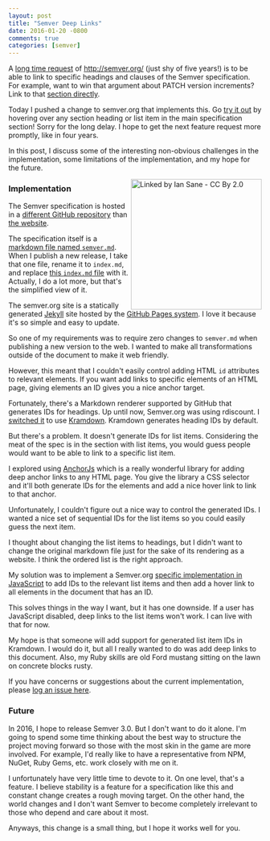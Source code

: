 ```yaml
---
layout: post
title: "Semver Deep Links"
date: 2016-01-20 -0800
comments: true
categories: [semver]
---
```


A [long time request](https://github.com/mojombo/semver.org/issues/27) of http://semver.org/ (just shy of five years!) is to be able to link to specific headings and clauses of the Semver specification. For example, want to win that argument about PATCH version increments? Link to that [section directly](http://semver.org/#spec-item-6).

Today I pushed a change to semver.org that implements this. Go [try it out](http://semver.org) by hovering over any section heading or list item in the main specification section! Sorry for the long delay. I hope to get the next feature request more promptly, like in four years.

In this post, I discuss some of the interesting non-obvious challenges in the implementation, some limitations of the implementation, and my hope for the future.

<img title="Linked by Ian Sane - CC By 2.0" src="https://cloud.githubusercontent.com/assets/19977/12462595/04521dda-bf74-11e5-95ca-ec7ec0b5e6e4.jpg" width="260" align="right" />

### Implementation

The Semver specification is hosted in a [different GitHub repository](https://github.com/mojombo/semver) than [the website](https://github.com/mojombo/semver.org).

The specification itself is a [markdown file named `semver.md`](https://github.com/mojombo/semver/blob/master/semver.md). When I publish a new release, I take that one file, rename it to `index.md`, and replace [this `index.md` file](https://github.com/mojombo/semver.org/blob/gh-pages/index.md) with it. Actually, I do a lot more, but that's the simplified view of it.

The semver.org site is a statically generated [Jekyll](https://jekyllrb.com/) site hosted by the [GitHub Pages system](https://pages.github.com/). I love it because it's so simple and easy to update.

So one of my requirements was to require zero changes to `semver.md` when publishing a new version to the web. I wanted to make all transformations outside of the document to make it web friendly.

However, this meant that I couldn't easily control adding HTML `id` attributes to relevant elements. If you want add links to specific elements of an HTML page, giving elements an ID gives you a nice anchor target.

Fortunately, there's a Markdown renderer supported by GitHub that generates IDs for headings. Up until now, Semver.org was using rdiscount. I [switched it](https://github.com/mojombo/semver.org/commit/88271c8bd715b2634a78ab2f08d9fa76fc729f98) to use [Kramdown](http://kramdown.gettalong.org/). Kramdown generates heading IDs by default.

But there's a problem. It doesn't generate IDs for list items. Considering the meat of the spec is in the section with list items, you would guess people would want to be able to link to a specific list item.

I explored using [AnchorJs](https://github.com/bryanbraun/anchorjs) which is a really wonderful library for adding deep anchor links to any HTML page. You give the library a CSS selector and it'll both generate IDs for the elements and add a nice hover link to link to that anchor.

Unfortunately, I couldn't figure out a nice way to control the generated IDs. I wanted a nice set of sequential IDs for the list items so you could easily guess the next item.

I thought about changing the list items to headings, but I didn't want to change the original markdown file just for the sake of its rendering as a website. I think the ordered list is the right approach.

My solution was to implement a Semver.org [specific implementation in JavaScript](https://github.com/mojombo/semver.org/commit/2af9fc3d40ac71cbb2c747d47241ccf46c8db9be) to add IDs to the relevant list items and then add a hover link to all elements in the document that has an ID.

This solves things in the way I want, but it has one downside. If a user has JavaScript disabled, deep links to the list items won't work. I can live with that for now.

My hope is that someone will add support for generated list item IDs in Kramdown. I would do it, but all I really wanted to do was add deep links to this document. Also, my Ruby skills are old Ford mustang sitting on the lawn on concrete blocks rusty.

If you have concerns or suggestions about the current implementation, please [log an issue here](https://github.com/mojombo/semver.org/issues).

### Future

In 2016, I hope to release Semver 3.0. But I don't want to do it alone. I'm going to spend some time thinking about the best way to structure the project moving forward so those with the most skin in the game are more involved. For example, I'd really like to have a representative from NPM, NuGet, Ruby Gems, etc. work closely with me on it.

I unfortunately have very little time to devote to it. On one level, that's a feature. I believe stability is a feature for a specification like this and constant change creates a rough moving target. On the other hand, the world changes and I don't want Semver to become completely irrelevant to those who depend and care about it most.

Anyways, this change is a small thing, but I hope it works well for you.
